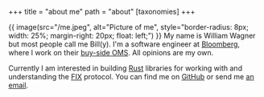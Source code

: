 +++
title = "about me"
path = "about"
[taxonomies]
+++

{{ image(src="/me.jpeg", alt="Picture of me", style="border-radius: 8px; width: 25%; margin-right: 20px; float: left;") }}
My name is William Wagner but most people call me Bill(y). I'm a software engineer at [Bloomberg](https://www.bloomberg.com/company/careers/working-here/engineering/), where I work on their [buy-side OMS](https://www.bloomberg.com/professional/products/trading/order-management-system/aim/). All opinions are my own.

Currently I am interested in building [Rust](https://www.rust-lang.org) libraries for working with and understanding the [FIX](https://www.fixtrading.org) protocol. You can find me on [GitHub](https://github.com/wcwagner) or send me [an email](mailto:wcwwagner+blog@gmail.com).
